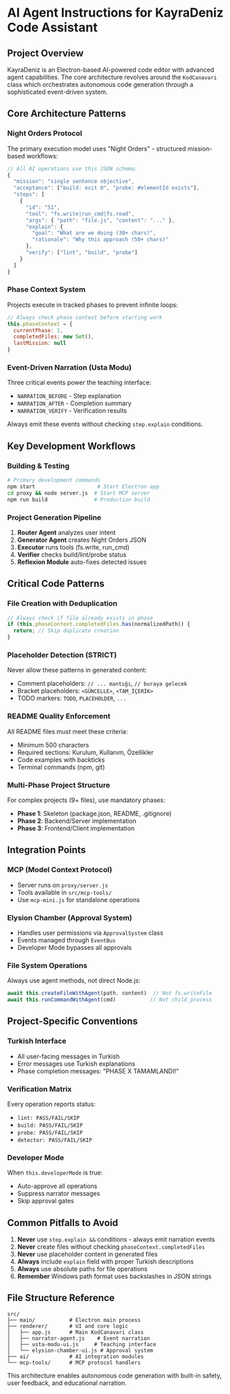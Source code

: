 # AI Agent Instructions for KayraDeniz Code Assistant

## Project Overview

KayraDeniz is an Electron-based AI-powered code editor with advanced agent capabilities. The core architecture revolves around the `KodCanavari` class which orchestrates autonomous code generation through a sophisticated event-driven system.

## Core Architecture Patterns

### Night Orders Protocol
The primary execution model uses "Night Orders" - structured mission-based workflows:

```javascript
// All AI operations use this JSON schema:
{
  "mission": "single sentence objective", 
  "acceptance": ["build: exit 0", "probe: #elementId exists"],
  "steps": [
    {
      "id": "S1",
      "tool": "fs.write|run_cmd|fs.read",
      "args": { "path": "file.js", "content": "..." },
      "explain": {
        "goal": "What are we doing (30+ chars)",
        "rationale": "Why this approach (50+ chars)" 
      },
      "verify": ["lint", "build", "probe"]
    }
  ]
}
```

### Phase Context System
Projects execute in tracked phases to prevent infinite loops:

```javascript
// Always check phase context before starting work
this.phaseContext = {
  currentPhase: 1,
  completedFiles: new Set(),
  lastMission: null
}
```

### Event-Driven Narration (Usta Modu)
Three critical events power the teaching interface:
- `NARRATION_BEFORE` - Step explanation
- `NARRATION_AFTER` - Completion summary  
- `NARRATION_VERIFY` - Verification results

Always emit these events without checking `step.explain` conditions.

## Key Development Workflows

### Building & Testing
```bash
# Primary development commands
npm start                    # Start Electron app
cd proxy && node server.js  # Start MCP server
npm run build               # Production build
```

### Project Generation Pipeline
1. **Router Agent** analyzes user intent
2. **Generator Agent** creates Night Orders JSON
3. **Executor** runs tools (fs.write, run_cmd)  
4. **Verifier** checks build/lint/probe status
5. **Reflexion Module** auto-fixes detected issues

## Critical Code Patterns

### File Creation with Deduplication
```javascript
// Always check if file already exists in phase
if (this.phaseContext.completedFiles.has(normalizedPath)) {
  return; // Skip duplicate creation
}
```

### Placeholder Detection (STRICT)
Never allow these patterns in generated content:
- Comment placeholders: `// ... mantığı`, `// buraya gelecek`
- Bracket placeholders: `<GÜNCELLE>`, `<TAM_İÇERİK>`  
- TODO markers: `TODO`, `PLACEHOLDER`, `...`

### README Quality Enforcement
All README files must meet these criteria:
- Minimum 500 characters
- Required sections: Kurulum, Kullanım, Özellikler
- Code examples with backticks
- Terminal commands (npm, git)

### Multi-Phase Project Structure
For complex projects (9+ files), use mandatory phases:
- **Phase 1**: Skeleton (package.json, README, .gitignore)
- **Phase 2**: Backend/Server implementation
- **Phase 3**: Frontend/Client implementation

## Integration Points

### MCP (Model Context Protocol)
- Server runs on `proxy/server.js`
- Tools available in `src/mcp-tools/`
- Use `mcp-mini.js` for standalone operations

### Elysion Chamber (Approval System)
- Handles user permissions via `ApprovalSystem` class
- Events managed through `EventBus`  
- Developer Mode bypasses all approvals

### File System Operations
Always use agent methods, not direct Node.js:
```javascript
await this.createFileWithAgent(path, content)  // Not fs.writeFile
await this.runCommandWithAgent(cmd)           // Not child_process
```

## Project-Specific Conventions

### Turkish Interface
- All user-facing messages in Turkish
- Error messages use Turkish explanations
- Phase completion messages: "PHASE X TAMAMLANDI!"

### Verification Matrix  
Every operation reports status:
- `lint: PASS/FAIL/SKIP`
- `build: PASS/FAIL/SKIP` 
- `probe: PASS/FAIL/SKIP`
- `detector: PASS/FAIL/SKIP`

### Developer Mode
When `this.developerMode` is true:
- Auto-approve all operations
- Suppress narrator messages
- Skip approval gates

## Common Pitfalls to Avoid

1. **Never** use `step.explain &&` conditions - always emit narration events
2. **Never** create files without checking `phaseContext.completedFiles`  
3. **Never** use placeholder content in generated files
4. **Always** include `explain` field with proper Turkish descriptions
5. **Always** use absolute paths for file operations
6. **Remember** Windows path format uses backslashes in JSON strings

## File Structure Reference

```
src/
├── main/           # Electron main process
├── renderer/       # UI and core logic  
│   ├── app.js      # Main KodCanavari class
│   ├── narrator-agent.js    # Event narration
│   ├── usta-modu-ui.js     # Teaching interface
│   └── elysion-chamber-ui.js # Approval system
├── ai/             # AI integration modules
└── mcp-tools/      # MCP protocol handlers
```

This architecture enables autonomous code generation with built-in safety, user feedback, and educational narration.